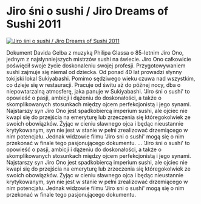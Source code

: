 Jiro śni o sushi / Jiro Dreams of Sushi 2011 
=============
[![Jiro śni o sushi / Jiro Dreams of Sushi 2011 ](http://vidos.pl/images/player.gif)](http://vidos.pl/jiro-sni-o-sushi-jiro-dreams-of-sushi-2011)

 Dokument Davida Gelba z muzyką Philipa Glassa o 85-letnim Jiro Ono, jednym z najsłynniejszych mistrzów sushi na świecie. Jiro Ono całkowicie poświęcił swoje życie doskonaleniu swojej profesji. Przygotowywaniem sushi zajmuje się niemal od dziecka. Od ponad 40 lat prowadzi słynny tokijski lokal Sukiyabashi. Pomimo sędziwego wieku czuwa nad wszystkim, co dzieje się w restauracji. Pracuje od świtu aż do późnej nocy, dba o niepowtarzalną atmosferę, jaka panuje w Sukiyabashi. 'Jiro śni o sushi' to opowieść o pasji, ambicji i dążeniu do doskonałości, a także o skomplikowanych stosunkach między ojcem perfekcjonistą i jego synami. Najstarszy syn Jiro Ono jest spadkobiercą imperium sushi, ale ojciec nie kwapi się do przejścia na emeryturę lub zrzeczenia się któregokolwiek ze swoich obowiązków. Żyjąc w cieniu sławnego ojca i będąc nieustannie krytykowanym, syn nie jest w stanie w pełni zrealizować drzemiącego w nim potencjału. Jednak widzowie filmu 'Jiro sni o sushi' mogą się o nim przekonać w finale tego pasjonującego dokumentu.  ... 'Jiro śni o sushi' to opowieść o pasji, ambicji i dążeniu do doskonałości, a także o skomplikowanych stosunkach między ojcem perfekcjonistą i jego synami. Najstarszy syn Jiro Ono jest spadkobiercą imperium sushi, ale ojciec nie kwapi się do przejścia na emeryturę lub zrzeczenia się któregokolwiek ze swoich obowiązków. Żyjąc w cieniu sławnego ojca i będąc nieustannie krytykowanym, syn nie jest w stanie w pełni zrealizować drzemiącego w nim potencjału. Jednak widzowie filmu 'Jiro sni o sushi' mogą się o nim przekonać w finale tego pasjonującego dokumentu.
